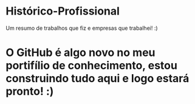 # Histórico-Profissional
Um resumo de trabalhos que fiz e empresas que trabalhei! :)

# O GitHub é algo novo no meu portifílio de conhecimento, estou construindo tudo aqui e logo estará pronto! :)
